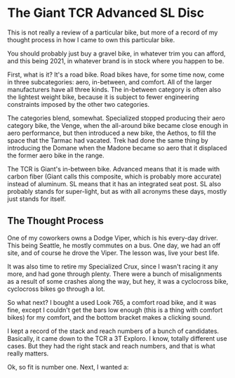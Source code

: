# The Giant TCR Advanced SL Disc

This is not really a review of a particular bike, but more of a record of my thought
process in how I came to own this particular bike.

You should probably just buy a gravel bike, in whatever trim you can afford, and this
being 2021, in whatever brand is in stock where you happen to be.

First, what is it? It's a road bike. Road bikes have, for some time now, come in three
subcategories: aero, in-between, and comfort. All of the larger manufacturers have all
three kinds. The in-between category is often also the lightest weight bike, because it
is subject to fewer engineering constraints imposed by the other two categories.

The categories blend, somewhat. Specialized stopped producing their aero category bike,
the Venge, when the all-around bike became close enough in aero performance, but then
introduced a new bike, the Aethos, to fill the space that the Tarmac had vacated. Trek
had done the same thing by introducing the Domane when the Madone became so aero that
it displaced the former aero bike in the range.

The TCR is Giant's in-between bike. Advanced means that it is made with carbon fiber
(Giant calls this composite, which is probably more accurate) instead of aluminum. SL
means that it has an integrated seat post. SL also probably stands for super-light,
but as with all acronyms these days, mostly just stands for itself.

## The Thought Process

One of my coworkers owns a Dodge Viper, which is his every-day driver. This being
Seattle, he mostly commutes on a bus. One day, we had an off site, and of course he
drove the Viper. The lesson was, live your best life.

It was also time to retire my Specialized Crux, since I wasn't racing it any more,
and had gone through plenty. There were a bunch of misalignments as a result of some
crashes along the way, but hey, it was a cyclocross bike, cyclocross bikes go through
a lot.

So what next? I bought a used Look 765, a comfort road bike, and it was fine, except
I couldn't get the bars low enough (this is a thing with comfort bikes) for my comfort,
and the bottom bracket makes a clicking sound.

I kept a record of the stack and reach numbers of a bunch of candidates. Basically, it
came down to the TCR a 3T Exploro. I know, totally different use cases. But they had the
right stack and reach numbers, and that is what really matters.

Ok, so fit is number one. Next, I wanted a:
